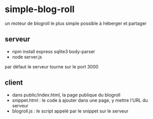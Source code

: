 # simple-blog-roll

un moteur de blogroll le plus simple possible à héberger et partager

## serveur

- npm install express sqlite3 body-parser
- node server.js

par défaut le serveur tourne sur le port 3000

## client

- dans public/index.html, la page publique du blogroll
- snippet.html : le code à ajouter dans une page, y mettre l'URL du serveur
- blogroll.js : le script appelé par le snippet sur le serveur
